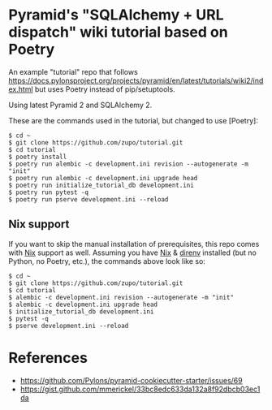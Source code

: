 # Pyramid's "SQLAlchemy + URL dispatch" wiki tutorial based on Poetry


An example "tutorial" repo that follows https://docs.pylonsproject.org/projects/pyramid/en/latest/tutorials/wiki2/index.html but uses Poetry instead of pip/setuptools.

Using latest Pyramid 2 and SQLAlchemy 2.

These are the commands used in the tutorial, but changed to use [Poetry]:

```console
$ cd ~
$ git clone https://github.com/zupo/tutorial.git
$ cd tutorial
$ poetry install
$ poetry run alembic -c development.ini revision --autogenerate -m "init"
$ poetry run alembic -c development.ini upgrade head
$ poetry run initialize_tutorial_db development.ini
$ poetry run pytest -q
$ poetry run pserve development.ini --reload
```

## Nix support

If you want to skip the manual installation of prerequisites, this repo comes with [Nix](https://nixos.org/) support as well. Assuming you have [Nix](https://nixos.org/) & [direnv](https://direnv.net/) installed (but no Python, no Poetry, etc.), the commands above look like so:

```console
$ cd ~
$ git clone https://github.com/zupo/tutorial.git
$ cd tutorial
$ alembic -c development.ini revision --autogenerate -m "init"
$ alembic -c development.ini upgrade head
$ initialize_tutorial_db development.ini
$ pytest -q
$ pserve development.ini --reload
```


# References

* https://github.com/Pylons/pyramid-cookiecutter-starter/issues/69
* https://gist.github.com/mmerickel/33bc8edc633da132a8f92dbcb03ec1da
